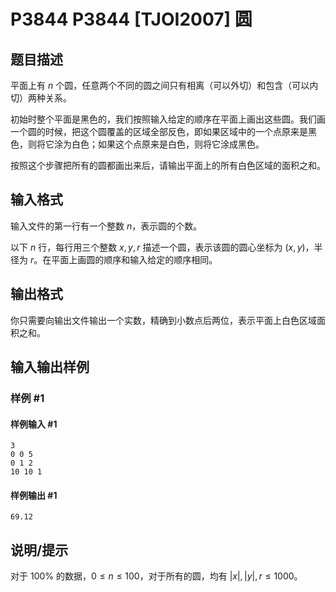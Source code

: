 # P3844 P3844 [TJOI2007] 圆

## 题目描述

平面上有 $n$ 个圆，任意两个不同的圆之间只有相离（可以外切）和包含（可以内切）两种关系。

初始时整个平面是黑色的，我们按照输入给定的顺序在平面上画出这些圆。我们画一个圆的时候，把这个圆覆盖的区域全部反色，即如果区域中的一个点原来是黑色，则将它涂为白色；如果这个点原来是白色，则将它涂成黑色。

按照这个步骤把所有的圆都画出来后，请输出平面上的所有白色区域的面积之和。

## 输入格式

输入文件的第一行有一个整数 $n$，表示圆的个数。

以下 $n$ 行，每行用三个整数 $x,y,r$ 描述一个圆，表示该圆的圆心坐标为 $(x, y)$，半径为 $r$。在平面上画圆的顺序和输入给定的顺序相同。

## 输出格式

你只需要向输出文件输出一个实数，精确到小数点后两位，表示平面上白色区域面积之和。

## 输入输出样例

### 样例 #1

#### 样例输入 #1

```
3
0 0 5
0 1 2
10 10 1
```

#### 样例输出 #1

```
69.12
```

## 说明/提示

对于 $100\%$ 的数据，$0\le n\le 100$，对于所有的圆，均有 $|x|, |y|, r \le 1 000$。
